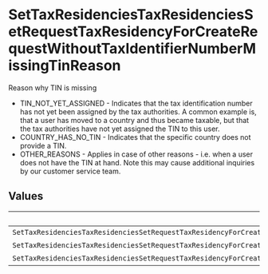 # SetTaxResidenciesTaxResidenciesSetRequestTaxResidencyForCreateRequestWithoutTaxIdentifierNumberMissingTinReason

Reason why TIN is missing
* TIN_NOT_YET_ASSIGNED - Indicates that the tax identification number has not yet been assigned by the tax authorities. A common example is, that a user has moved to a country and thus became taxable, but that the tax authorities have not yet assigned the TIN to this user.
* COUNTRY_HAS_NO_TIN - Indicates that the specific country does not provide a TIN.
* OTHER_REASONS - Applies in case of other reasons - i.e. when a user does not have the TIN at hand. Note this may cause additional inquiries by our customer service team.


## Values

| Name                                                                                                                               | Value                                                                                                                              |
| ---------------------------------------------------------------------------------------------------------------------------------- | ---------------------------------------------------------------------------------------------------------------------------------- |
| `SetTaxResidenciesTaxResidenciesSetRequestTaxResidencyForCreateRequestWithoutTaxIdentifierNumberMissingTinReasonTinNotYetAssigned` | TIN_NOT_YET_ASSIGNED                                                                                                               |
| `SetTaxResidenciesTaxResidenciesSetRequestTaxResidencyForCreateRequestWithoutTaxIdentifierNumberMissingTinReasonCountryHasNoTin`   | COUNTRY_HAS_NO_TIN                                                                                                                 |
| `SetTaxResidenciesTaxResidenciesSetRequestTaxResidencyForCreateRequestWithoutTaxIdentifierNumberMissingTinReasonOtherReasons`      | OTHER_REASONS                                                                                                                      |